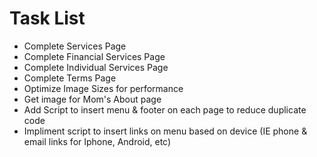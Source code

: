 # Task List

* Complete Services Page
* Complete Financial Services Page
* Complete Individual Services Page
* Complete Terms Page
* Optimize Image Sizes for performance
* Get image for Mom's About page
* Add Script to insert menu & footer on each page to reduce duplicate code
* Impliment script to insert links on menu based on device (IE phone & email links for Iphone, Android, etc)

